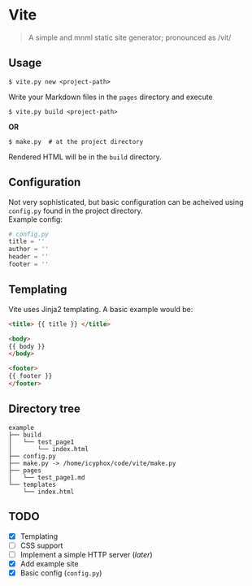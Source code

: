 # Vite
> A simple and mnml static site generator; pronounced as /vit/

## Usage
```console
$ vite.py new <project-path>
```
Write your Markdown files in the `pages` directory and execute 
```console
$ vite.py build <project-path>
```

**OR**

```console
$ make.py  # at the project directory
```
Rendered HTML will be in the `build` directory.

## Configuration
Not very sophisticated, but basic configuration can be acheived using `config.py` found in the project directory.  
Example config:
```python
# config.py 
title = ''
author = ''
header = ''
footer = '' 
```

## Templating
Vite uses Jinja2 templating. A basic example would be: 
```html
<title> {{ title }} </title>

<body>
{{ body }}
</body>

<footer>
{{ footer }}
</footer>
```

## Directory tree
	example
	├── build
	│   └── test_page1
	│       └── index.html
	├── config.py
	├── make.py -> /home/icyphox/code/vite/make.py
	├── pages
	│   └── test_page1.md
	└── templates
    	└── index.html


## TODO

- [x] Templating
- [ ] CSS support
- [ ] Implement a simple HTTP server (_later_)
- [x] Add example site
- [x] Basic config (`config.py`)
